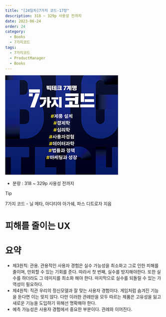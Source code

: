 ```yaml
---
title: "[24일차]7가지 코드-17장"
description: 318 ~ 329p 사용성 전까지
date: 2023-06-24
order: 24
category:
  - Books
  - 7가지코드
tags:
  - 7가지코드
  - ProductManager
  - Books
---
```

![표지](./7code_img/Untitled.png)
- 분량 : 318 ~ 329p 사용성 전까지


>[!tip]
>7가지 코드 - 닐 메타, 아디티야 아가쉐, 파스 디트로자 지음


# 피해를 줄이는 UX

# 요약

- 제3원칙: 관용. 
관용적인 사용자 경험은 실수 가능성을 최소화고 그로 인한 피해를 줄이며, 만회할 수 있는 기회를 준다. 따라서 첫 번째, 실수를 방지해야한다. 또한 실수를 하더라도 그 데미지를 최소화 해야 한다. 마지막으로 실수를 되돌릴 수 있는 가역성이 필요하다.
- 제4원칙: 직관
우리의 정신모델과 잘 맞는 사용자 경험이다. 게임처럼 숨겨진 기능을 둔다면 이는 맞지 않다. 다만 이러한 관례만을 모두 따르는 제품은 고유성을 잃고 새로운 기능을 도입하기 위해선 명확해야 한다.
- 예측 가능성은 사용자 경험에서 중요한 부분이다. 관례와 이어진다.